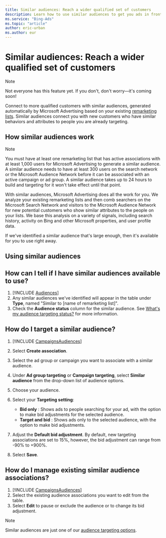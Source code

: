 ```yaml
---
title: Similar audiences: Reach a wider qualified set of customers
description: Learn how to use similar audiences to get you ads in front of a wider, qualified set of customers.
ms.service: "Bing-Ads"
ms.topic: "article"
author: eric-urban
ms.author: eur
---
```


# Similar audiences: Reach a wider qualified set of customers

> [!NOTE]
> Not everyone has this feature yet. If you don't, don't worry—it's coming soon!

Connect to more qualified customers with similar audiences, generated automatically by Microsoft Advertising based on your existing [remarketing lists](./hlp_BA_CONC_Audiences_Remarketing.md). Similar audiences connect you with new customers who have similar behaviors and attributes to people you are already targeting.

## How similar audiences work

> [!NOTE]
> You must have at least one remarketing list that has active associations with at least 1,000 users for Microsoft Advertising to generate a similar audience.
> A similar audience needs to have at least 300 users on the search network or the Microsoft Audience Network before it can be associated with an active campaign or ad group.
> A similar audience takes up to 24 hours to build and targeting for it won't take effect until that point.

With similar audiences, Microsoft Advertising does all the work for you. We analyze your existing remarketing lists and then comb searchers on the Microsoft Search Network and visitors to the Microsoft Audience Network for new potential customers who show similar attributes to the people on your lists. We base this analysis on a variety of signals, including search history, activity on Bing and other Microsoft properties, and user profile data.

If we've identified a similar audience that's large enough, then it's available for you to use right away.

## Using similar audiences

## How can I tell if I have similar audiences available to use?
1. [!INCLUDE [Audiences](./includes/Audiences.md)]
1. Any similar audiences we've identified will appear in the table under **Type**, named "Similar to [name of remarketing list]".
1. Check the **Audience status** column for the similar audience. See [What's my audience targeting status?](./hlp_BA_CONC_Audiences_AudienceStatus.md) for more information.

## How do I target a similar audience?
1. [!INCLUDE [CampaignsAudiences](./includes/CampaignsAudiences.md)]
1. Select **Create association**.
1. Select the ad group or campaign you want to associate with a similar audience.
1. Under **Ad group targeting** or **Campaign targeting**, select **Similar audience** from the drop-down list of audience options.
1. Choose your audience.
1. Select your **Targeting setting**:
   - **Bid only** : Shows ads to people searching for your ad, with the option to make bid adjustments for the selected audience.
   - **Target and bid** : Shows ads only to the selected audience, with the option to make bid adjustments.

1. Adjust the **Default bid adjustment**. By default, new targeting associations are set to 15%, however, the bid adjustment can range from -90% to +900%.
1. Select **Save**.

## How do I manage existing similar audience associations?
1. [!INCLUDE [CampaignsAudiences](./includes/CampaignsAudiences.md)]
1. Select the existing audience associations you want to edit from the table.
1. Select **Edit** to pause or exclude the audience or to change its bid adjustment.

 
> [!NOTE]
> Similar audiences are just one of our [audience targeting options](./hlp_BA_CONC_Audiences_Options.md).


